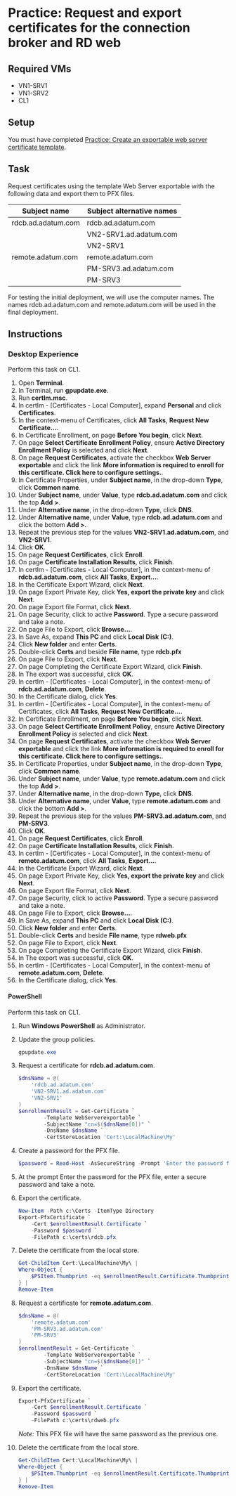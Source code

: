 # Practice: Request and export certificates for the connection broker and RD web

## Required VMs

* VN1-SRV1
* VN1-SRV2
* CL1

## Setup

You must have completed [Practice: Create an exportable web server certificate template](Create-an-exportable-web-server-certificate-template.md).

## Task

Request certificates using the template Web Server exportable with the following data and export them to PFX files.

| Subject name       | Subject alternative names |
|--------------------|---------------------------|
| rdcb.ad.adatum.com | rdcb.ad.adatum.com        |
|                    | VN2-SRV1.ad.adatum.com    |
|                    | VN2-SRV1                  |
| remote.adatum.com  | remote.adatum.com         |
|                    | PM-SRV3.ad.adatum.com     |
|                    | PM-SRV3                   |

For testing the initial deployment, we will use the computer names. The names rdcb.ad.adatum.com and remote.adatum.com will be used in the final deployment.

## Instructions

### Desktop Experience

Perform this task on CL1.

1. Open **Terminal**.
1. In Terminal, run **gpupdate.exe**.
1. Run **certlm.msc**.
1. In certlm - [Certificates - Local Computer], expand **Personal** and click **Certificates**.
1. In the context-menu of Certificates, click **All Tasks**, **Request New Certificate...**.
1. In Certificate Enrollment, on page **Before You begin**, click **Next**.
1. On page **Select Certificate Enrollment Policy**, ensure **Active Directory Enrollment Policy** is selected and click **Next**.
1. On page **Request Certificates**, activate the checkbox **Web Server exportable** and click the link **More information is required to enroll for this certificate. Click here to configure settings.**.
1. In Certificate Properties, under **Subject name**, in the drop-down **Type**, click **Common name**.
1. Under **Subject name**, under **Value**, type **rdcb.ad.adatum.com** and click the top **Add >**.
1. Under **Alternative name**, in the drop-down **Type**, click **DNS**.
1. Under **Alternative name**, under **Value**, type **rdcb.ad.adatum.com** and click the bottom **Add >**.
1. Repeat the previous step for the values **VN2-SRV1.ad.adatum.com**, and **VN2-SRV1**.
1. Click **OK**.
1. On page **Request Certificates**, click **Enroll**.
1. On page **Certificate Installation Results**, click **Finish**.
1. In certlm - [Certificates - Local Computer], in the context-menu of **rdcb.ad.adatum.com**, click **All Tasks**, **Export...**.
1. In the Certificate Export Wizard, click **Next**.
1. On page Export Private Key, click **Yes, export the private key** and click **Next**.
1. On page Export file Format, click **Next**.
1. On page Security, click to active **Password**. Type a secure password and take a note.
1. On page File to Export, click **Browse...**.
1. In Save As, expand **This PC** and click **Local Disk (C:)**.
1. Click **New folder** and enter **Certs**.
1. Double-click **Certs** and beside **File name**, type **rdcb.pfx**
1. On page File to Export, click **Next**.
1. On page Completing the Certificate Export Wizard, click **Finish**.
1. In The export was successful, click **OK**.
1. In certlm - [Certificates - Local Computer], in the context-menu of **rdcb.ad.adatum.com**, **Delete**.
1. In the Certificate dialog, click **Yes**.
1. In certlm - [Certificates - Local Computer], in the context-menu of Certificates, click **All Tasks**, **Request New Certificate...**.
1. In Certificate Enrollment, on page **Before You begin**, click **Next**.
1. On page **Select Certificate Enrollment Policy**, ensure **Active Directory Enrollment Policy** is selected and click **Next**.
1. On page **Request Certificates**, activate the checkbox **Web Server exportable** and click the link **More information is required to enroll for this certificate. Click here to configure settings.**.
1. In Certificate Properties, under **Subject name**, in the drop-down **Type**, click **Common name**.
1. Under **Subject name**, under **Value**, type **remote.adatum.com** and click the top **Add >**.
1. Under **Alternative name**, in the drop-down **Type**, click **DNS**.
1. Under **Alternative name**, under **Value**, type **remote.adatum.com** and click the bottom **Add >**.
1. Repeat the previous step for the values **PM-SRV3.ad.adatum.com**, and **PM-SRV3**.
1. Click **OK**.
1. On page **Request Certificates**, click **Enroll**.
1. On page **Certificate Installation Results**, click **Finish**.
1. In certlm - [Certificates - Local Computer], in the context-menu of **remote.adatum.com**, click **All Tasks**, **Export...**.
1. In the Certificate Export Wizard, click **Next**.
1. On page Export Private Key, click **Yes, export the private key** and click **Next**.
1. On page Export file Format, click **Next**.
1. On page Security, click to active **Password**. Type a secure password and take a note.
1. On page File to Export, click **Browse...**.
1. In Save As, expand **This PC** and click **Local Disk (C:)**.
1. Click **New folder** and enter **Certs**.
1. Double-click **Certs** and beside **File name**, type **rdweb.pfx**
1. On page File to Export, click **Next**.
1. On page Completing the Certificate Export Wizard, click **Finish**.
1. In The export was successful, click **OK**.
1. In certlm - [Certificates - Local Computer], in the context-menu of **remote.adatum.com**, **Delete**.
1. In the Certificate dialog, click **Yes**.

#### PowerShell

Perform this task on CL1.

1. Run **Windows PowerShell** as Administrator.
1. Update the group policies.

    ````powershell
    gpupdate.exe
    ````

1. Request a certificate for **rdcb.ad.adatum.com**.

    ````powershell
    $dnsName = @(
        'rdcb.ad.adatum.com'
        'VN2-SRV1.ad.adatum.com'
        'VN2-SRV1'
    )
    $enrollmentResult = Get-Certificate `
            -Template WebServerexportable `
            -SubjectName "cn=$($dnsName[0])" `
            -DnsName $dnsName `
            -CertStoreLocation 'Cert:\LocalMachine\My'
    ````

1. Create a password for the PFX file.

    ````powershell
    $password = Read-Host -AsSecureString -Prompt 'Enter the password for the PFX file'
    ````

1. At the prompt Enter the password for the PFX file, enter a secure password and take a note.

1. Export the certificate.

    ````powershell
    New-Item -Path c:\Certs -ItemType Directory
    Export-PfxCertificate `
        -Cert $enrollmentResult.Certificate `
        -Password $password `
        -FilePath c:\certs\rdcb.pfx
    ````

1. Delete the certificate from the local store.

    ````powershell
    Get-ChildItem Cert:\LocalMachine\My\ |
    Where-Object {
        $PSItem.Thumbprint -eq $enrollmentResult.Certificate.Thumbprint
    } |
    Remove-Item
    ````

1. Request a certificate for **remote.adatum.com**.

    ````powershell
    $dnsName = @(
        'remote.adatum.com'
        'PM-SRV3.ad.adatum.com'
        'PM-SRV3'
    )
    $enrollmentResult = Get-Certificate `
            -Template WebServerexportable `
            -SubjectName "cn=$($dnsName[0])" `
            -DnsName $dnsName `
            -CertStoreLocation 'Cert:\LocalMachine\My'
    ````

1. Export the certificate.

    ````powershell
    Export-PfxCertificate `
        -Cert $enrollmentResult.Certificate `
        -Password $password `
        -FilePath c:\certs\rdweb.pfx
    ````

    *Note:* This PFX file will have the same password as the previous one.

1. Delete the certificate from the local store.

    ````powershell
    Get-ChildItem Cert:\LocalMachine\My\ |
    Where-Object {
        $PSItem.Thumbprint -eq $enrollmentResult.Certificate.Thumbprint
    } |
    Remove-Item
    ````
